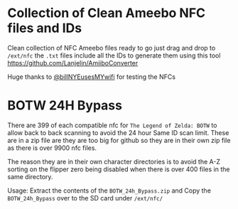 # Collection of Clean Ameebo NFC files and IDs

Clean collection of NFC Ameebo files ready to go just drag and drop to `/ext/nfc` the `.txt` files include all the IDs to generate them using this tool https://github.com/Lanjelin/AmiiboConverter

Huge thanks to [@billNYEusesMYwifi](https://github.com/billNYEusesMYwifi) for testing the NFCs

#  BOTW 24H Bypass

There are 399 of each compatible nfc for `The Legend of Zelda: BOTW` to allow back to back scanning to avoid the 24 hour Same ID scan limit. These are in a zip file are they are too big for github so they are in their own zip file as there is over 9900 nfc files.

The reason they are in their own character directories is to avoid the A-Z sorting on the flipper zero being disabled when there is over 400 files in the same directory.

Usage: Extract the contents of the `BOTW_24h_Bypass.zip` and Copy the `BOTW_24h_Bypass` over to the SD card under `/ext/nfc/`